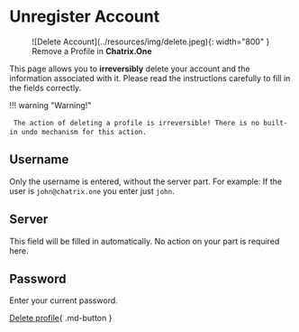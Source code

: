 # Unregister Account

<figure markdown>
   ![Delete Account](../resources/img/delete.jpeg){: width="800" }
   <figcaption>Remove a Profile in <b>Chatrix.One</b></figcaption>
</figure>

This page allows you to **irreversibly** delete your account and the information associated with it. Please read the instructions carefully to fill in the fields correctly.

!!! warning "Warning!"

     The action of deleting a profile is irreversible! There is no built-in undo mechanism for this action.

## Username

Only the username is entered, without the server part. For example: If the user is `john@chatrix.one` you enter just `john`.

## Server

This field will be filled in automatically. No action on your part is required here.

## Password

Enter your current password.

[Delete profile](https://my.chatrix.one/register/delete/){ .md-button }
